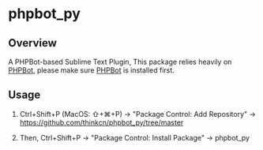 # phpbot_py

## Overview

A PHPBot-based Sublime Text Plugin, This package relies heavily on [PHPBot](https://github.com/thinkcn/PHPBot), please make sure [PHPBot](https://github.com/thinkcn/PHPBot) is installed first.

## Usage

1. Ctrl+Shift+P (MacOS: ⇧+⌘+P) -> "Package Control: Add Repository" -> https://github.com/thinkcn/phpbot_py/tree/master

2. Then, Ctrl+Shift+P -> "Package Control: Install Package" -> phpbot_py